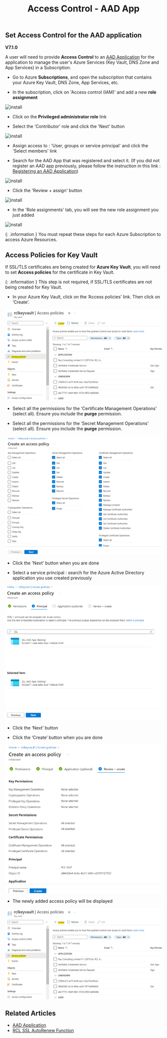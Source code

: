 ﻿---
title: Access Control - AAD App
description: Learn how to set Access Control for an Azure Active Directory application for use in RCL applications
parent: Authorization
nav_order: 5
---

## Set Access Control for the AAD application
**V7.1.0**

A user will need to provide **Access Control** to an [AAD Application](./aad-application) for the application to manage the user's Azure Services (Key Vault, DNS Zone and App Services) in a Subscription.

- Go to Azure **Subscriptions**, and open the subscription that contains your Azure Key Vault, DNS Zone, App Services, etc.

- In the subscription, click on 'Access control (IAM)' and add a new **role assignment**

![install](../images/authorization_access_control/add_role.PNG)

- Click on the **Privileged administrator role** link

- Select the 'Contributor' role and click the 'Next' button

![install](../images/authorization_access_control/add_role2.PNG)

- Assign access to : 'User, groups or service principal' and click the 'Select members' link

- Search for the AAD App that was registered and select it. (If you did not register an AAD app previously, please follow the instruction in this link : [Registering an AAD Application](../authorization/aad-application))


![install](../images/authorization_access_control/add_role3.PNG)

- Click the 'Review + assign' button 

![install](../images/authorization_access_control/add_role4.png)

- In the 'Role assignments' tab, you will see the new role assignment you just added

![install](../images/authorization_access_control/add_role5.png)

{: .information }
You must repeat these steps for each Azure Subscription to access Azure Resources.

## Access Policies for Key Vault

If SSL/TLS certificates are being created for **Azure Key Vault**, you will need to set **Access policies** for the certificate in Key Vault. 

{: .information }
This step is not required, if SSL/TLS certificates are not being created for Key Vault.

- In your Azure Key Vault, click on the ‘Access policies’ link. Then click on ‘Create’.

![image](../images/portal/certificate-keyvault-access-policy-add.png)

- Select all the permissions for the ‘Certificate Management Operations’ (select all). Ensure you include the **purge** permission.

- Select all the permissions for the ‘Secret Management Operations’ (select all). Ensure you include the **purge** permission.

![image](../images/portal/certificate-keyvault-access-policy-add2.png)

- Click the 'Next' button when you are done

- Select a service principal : search for the Azure Active Directory application you use created previously

![install](../images/authorization_access_control/key_vault3.PNG)

- Click the ‘Next’ button

- Click the ‘Create’ button when you are done

![image](../images/portal/certificate-keyvault-access-policy-sp2.png)

- The newly added access policy will be displayed

![image](../images/portal/certificate-keyvault-access-policy-add.png)

## Related Articles

- [AAD Application](../authorization/aad-application.md)
- [RCL SSL AutoRenew Function](../autorenew/autorenew.md)